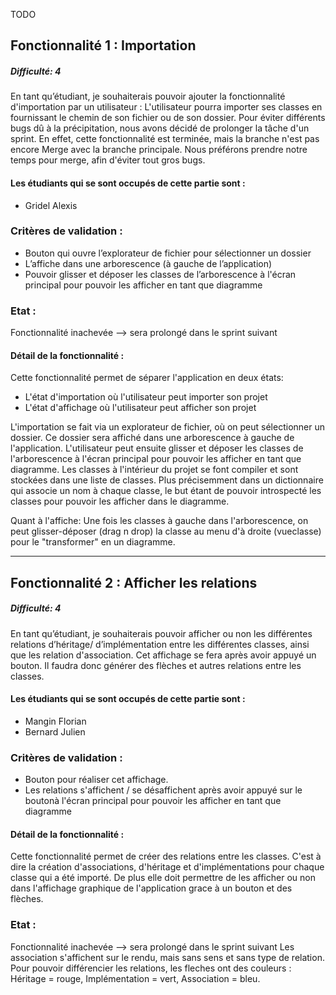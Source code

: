TODO

## Fonctionnalité 1 : Importation
##### Difficulté: 4

En tant qu’étudiant, je souhaiterais pouvoir ajouter la fonctionnalité d'importation par un utilisateur :
L'utilisateur pourra importer ses classes en fournissant le chemin de son fichier ou de son dossier.
Pour éviter différents bugs dû à la précipitation, nous avons décidé de prolonger la tâche d'un
sprint. En effet, cette fonctionnalité est terminée, mais la branche n'est pas encore Merge avec la branche
principale. Nous préférons prendre notre temps pour merge, afin d'éviter tout gros bugs.

#### Les étudiants qui se sont occupés de cette partie sont :
- Gridel Alexis

### Critères de validation :
- Bouton qui ouvre l’explorateur de fichier pour sélectionner un dossier
- L’affiche dans une arborescence (à gauche de l’application)
- Pouvoir glisser et déposer les classes de l’arborescence à l'écran principal pour pouvoir les afficher en tant que diagramme

### Etat :
Fonctionnalité inachevée --> sera prolongé dans le sprint suivant

#### Détail de la fonctionnalité :
Cette fonctionnalité permet de séparer l'application en deux états:
- L'état d'importation où l'utilisateur peut importer son projet
- L'état d'affichage où l'utilisateur peut afficher son projet

L'importation se fait via un explorateur de fichier, où on peut sélectionner un dossier. Ce dossier sera affiché dans une arborescence à gauche de l'application. L'utilisateur peut ensuite glisser et déposer les classes de l'arborescence à l'écran principal pour pouvoir les afficher en tant que diagramme.
Les classes à l'intérieur du projet se font compiler et sont stockées dans une liste de classes.
Plus précisemment dans un dictionnaire qui associe un nom à chaque classe, le but étant de pouvoir introspecté les classes pour pouvoir les afficher dans le diagramme.

Quant à l'affiche:
Une fois les classes à gauche dans l'arborescence, on peut glisser-déposer (drag n drop) la classe au menu d'à droite (vueclasse) pour le "transformer" en un diagramme.

---
## Fonctionnalité 2 : Afficher les relations
##### Difficulté: 4

En tant qu’étudiant, je souhaiterais pouvoir afficher ou non les différentes relations d’héritage/ d’implémentation entre les différentes classes, ainsi que les relation d'association. Cet affichage se fera après avoir appuyé un bouton.
Il faudra donc générer des flèches et autres relations entre les classes.

#### Les étudiants qui se sont occupés de cette partie sont :
- Mangin Florian
- Bernard Julien

### Critères de validation :
- Bouton pour réaliser cet affichage. 
- Les relations s'affichent / se désaffichent après avoir appuyé sur le boutonà l'écran principal pour pouvoir les afficher en tant que diagramme

#### Détail de la fonctionnalité :
Cette fonctionnalité permet de créer des relations entre les classes.
C'est à dire la création d'associations, d'héritage et d'implémentations pour chaque classe qui a été importé. De plus elle doit permettre de les afficher ou non dans l'affichage graphique de l'application grace à un bouton et des flèches.

### Etat :
Fonctionnalité inachevée --> sera prolongé dans le sprint suivant
Les association s'affichent sur le rendu, mais sans sens et sans type de relation.
Pour pouvoir différencier les relations, les fleches ont des couleurs : Héritage = rouge, Implémentation = vert, Association = bleu.

